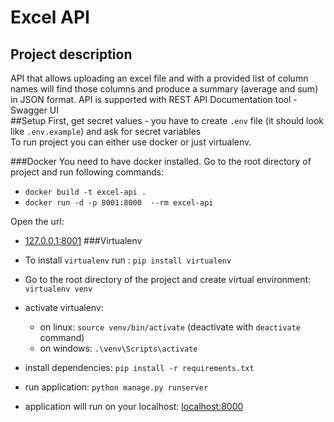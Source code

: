 # **Excel API**

## Project description
API that allows uploading an excel file and with a provided list of column names will find those columns and produce a summary (average and sum) in JSON format. API is supported with REST API Documentation tool - Swagger UI  
##Setup
First, get secret values - you have to create `.env` file (it should look like `.env.example`) and ask for secret variables \
To run project you can either use docker or just virtualenv. 

###Docker
You need to have docker installed. Go to the root directory of project and run following commands:
* ```docker build -t excel-api .``` 
* ``docker run -d -p 8001:8000  --rm excel-api`` 

Open the url:
* [127.0.0.1:8001](127.0.0.1:8001)
###Virtualenv 
* To install `virtualenv` run : ``pip install virtualenv``
* Go to the root directory of the project and create virtual environment: ``virtualenv venv``
* activate virtualenv:
    * on linux: `source venv/bin/activate` (deactivate with `deactivate` command)
    * on windows: `.\venv\Scripts\activate`
    
* install dependencies: `pip install -r requirements.txt`
* run application: `python manage.py runserver`
* application will run on your localhost: [localhost:8000](localhost:8000)